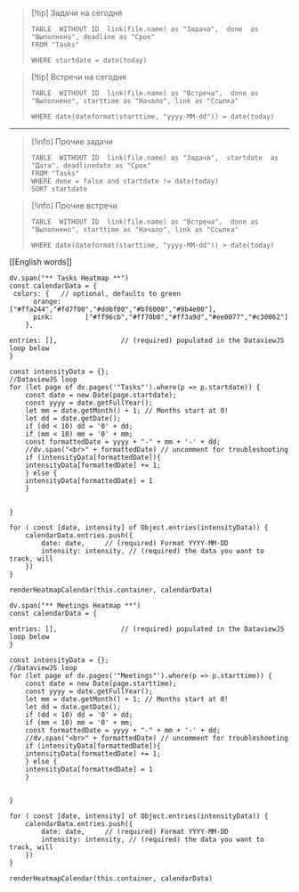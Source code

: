 

> [!tip] Задачи на сегодня
> ```dataview
> TABLE  WITHOUT ID  link(file.name) as "Задача",  done  as "Выполнено", deadline as "Срок"
> FROM "Tasks"
> 
> WHERE startdate = date(today)
> ```


> [!tip] Встречи на сегодня
> ```dataview
> TABLE  WITHOUT ID  link(file.name) as "Встреча",  done as "Выполнено", starttime as "Начало", link as "Ссылка"
> 
> WHERE date(dateformat(starttime, "yyyy-MM-dd")) = date(today)
> ```

---

> [!info] Прочие задачи
> ```dataview
> TABLE  WITHOUT ID  link(file.name) as "Задача",  startdate  as "Дата", deadlinedate as "Срок"
> FROM "Tasks"
> WHERE done = false and startdate != date(today)
> SORT startdate
> ```


> [!info] Прочие встречи
> ```dataview
> TABLE  WITHOUT ID  link(file.name) as "Встреча",  done as "Выполнено", starttime as "Начало", link as "Ссылка"
> 
> WHERE date(dateformat(starttime, "yyyy-MM-dd")) > date(today)
> ```


[[English words]]

```dataviewjs
dv.span("** Tasks Heatmap **") 
const calendarData = {
 colors: {   // optional, defaults to green
      orange:      ["#ffa244","#fd7f00","#dd6f00","#bf6000","#9b4e00"],
      pink:        ["#ff96cb","#ff70b8","#ff3a9d","#ee0077","#c30062"]
    },
	
entries: [],                // (required) populated in the DataviewJS loop below
}

const intensityData = {};
//DataviewJS loop
for (let page of dv.pages('"Tasks"').where(p => p.startdate)) {
    const date = new Date(page.startdate);
    const yyyy = date.getFullYear();
    let mm = date.getMonth() + 1; // Months start at 0!
    let dd = date.getDate();
    if (dd < 10) dd = '0' + dd;
    if (mm < 10) mm = '0' + mm;
    const formattedDate = yyyy + "-" + mm + '-' + dd;
	//dv.span("<br>" + formattedDate) // uncomment for troubleshooting
	if (intensityData[formattedDate]){
	intensityData[formattedDate] += 1;
	} else {
	intensityData[formattedDate] = 1
	}
	

}

for ( const [date, intensity] of Object.entries(intensityData)) {
	calendarData.entries.push({
		date: date,     // (required) Format YYYY-MM-DD
		intensity: intensity, // (required) the data you want to track, will 
	})
}

renderHeatmapCalendar(this.container, calendarData)
``` 


```dataviewjs
dv.span("** Meetings Heatmap **") 
const calendarData = {
	
entries: [],                // (required) populated in the DataviewJS loop below
}

const intensityData = {};
//DataviewJS loop
for (let page of dv.pages('"Meetings"').where(p => p.starttime)) {
    const date = new Date(page.starttime);
    const yyyy = date.getFullYear();
    let mm = date.getMonth() + 1; // Months start at 0!
    let dd = date.getDate();
    if (dd < 10) dd = '0' + dd;
    if (mm < 10) mm = '0' + mm;
    const formattedDate = yyyy + "-" + mm + '-' + dd;
	//dv.span("<br>" + formattedDate) // uncomment for troubleshooting
	if (intensityData[formattedDate]){
	intensityData[formattedDate] += 1;
	} else {
	intensityData[formattedDate] = 1
	}
	

}

for ( const [date, intensity] of Object.entries(intensityData)) {
	calendarData.entries.push({
		date: date,     // (required) Format YYYY-MM-DD
		intensity: intensity, // (required) the data you want to track, will 
	})
}

renderHeatmapCalendar(this.container, calendarData)
``` 

